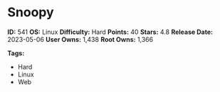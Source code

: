 # Snoopy

**ID:** 541
**OS:** Linux
**Difficulty:** Hard
**Points:** 40
**Stars:** 4.8
**Release Date:** 2023-05-06
**User Owns:** 1,438
**Root Owns:** 1,366

**Tags:**
- Hard
- Linux
- Web

